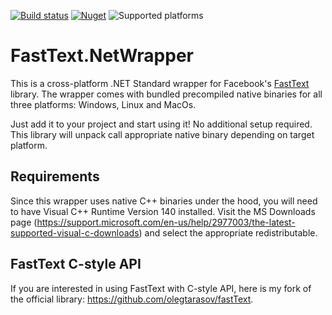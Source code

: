[![Build status](https://img.shields.io/appveyor/ci/olegtarasov/fasttext-netwrapper.svg?logo=appveyor)](https://ci.appveyor.com/project/olegtarasov/fasttext-netwrapper/branch/master)
[![Nuget](https://img.shields.io/nuget/v/FastText.NetWrapper.svg?logo=nuget)](https://www.nuget.org/packages/FastText.NetWrapper)
![Supported platforms](https://img.shields.io/badge/platforms-Windows%2C%20Linux%2C%20MacOs-blue.svg)

# FastText.NetWrapper

This is a cross-platform .NET Standard wrapper for Facebook's [FastText](https://github.com/facebookresearch/fastText) library. The wrapper comes with bundled precompiled native binaries for all three platforms: Windows, Linux and MacOs.

Just add it to your project and start using it! No additional setup required. This library will unpack call appropriate native binary depending on target platform.

## Requirements

Since this wrapper uses native C++ binaries under the hood, you will need to have Visual C++ Runtime Version 140 installed. Visit the MS Downloads page (https://support.microsoft.com/en-us/help/2977003/the-latest-supported-visual-c-downloads) and select the appropriate redistributable. 

## FastText C-style API

If you are interested in using FastText with C-style API, here is my fork of the official library: https://github.com/olegtarasov/fastText.